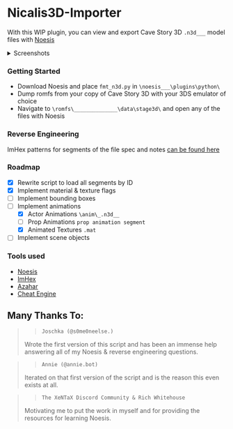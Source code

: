# Nicalis3D-Importer
With this WIP plugin, you can view and export Cave Story 3D `.n3d___` model files with [Noesis](https://richwhitehouse.com/index.php?content=inc_projects.php&showproject=91)

<details>
<summary>Screenshots</summary>
<img width="1920" height="985" alt="Noesis_yUCRjCNDcF" src="https://github.com/user-attachments/assets/1517c0ec-e6a4-41a4-8a5a-d1650d1a287b" />
<img width="1920" height="985" alt="Noesis_gmwfDiR9Wc" src="https://github.com/user-attachments/assets/2692f743-c557-4ea5-95f5-5e96ecb3c0d0" />
<img width="1920" height="985" alt="Noesis_GGTT7zfDdO" src="https://github.com/user-attachments/assets/d55b29e9-8ece-4528-a23b-7ed45c7aee01" />
<img width="1920" height="985" alt="Noesis_lFEZtlWzCq" src="https://github.com/user-attachments/assets/142d5222-86b2-4811-83ca-2b52af0c9c95" />
<img width="1920" height="985" alt="Noesis_zOsdyVDIym" src="https://github.com/user-attachments/assets/e5932fcd-020b-4875-972d-f043e40fc110" />
</details>

### Getting Started
- Download Noesis and place `fmt_n3d.py` in `\noesis___\plugins\python\`
- Dump romfs from your copy of Cave Story 3D with your 3DS emulator of choice
- Navigate to `\romfs\______________\data\stage3d\` and open any of the files with Noesis


### Reverse Engineering
ImHex patterns for segments of the file spec and notes [can be found here](https://github.com/Daedliy/cs3d_noesis/tree/main/research)

### Roadmap
- [x] Rewrite script to load all segments by ID
- [x] Implement material & texture flags
- [ ] Implement bounding boxes
- [ ] Implement animations
  - [x] Actor Animations `\anim\_.n3d__`
  - [ ] Prop Animations `prop animation segment`
  - [x] Animated Textures `.mat`
- [ ] Implement scene objects

### Tools used
- [Noesis](https://richwhitehouse.com/index.php?content=inc_projects.php&showproject=91)
- [ImHex](https://imhex.werwolv.net/)
- [Azahar](https://azahar-emu.org/pages/download/)
- [Cheat Engine](https://www.cheatengine.org/)
## Many Thanks To:
>> ``Joschka (@s0me0neelse.)``
>
> Wrote the first version of this script and has been an immense help answering all of my Noesis & reverse engineering questions.

>> ``Annie (@annie.bot)``
>
> Iterated on that first version of the script and is the reason this even exists at all.

>> ``The XeNTaX Discord Community & Rich Whitehouse``
>
> Motivating me to put the work in myself and for providing the resources for learning Noesis.
